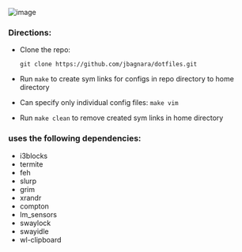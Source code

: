 ![image](https://github.com/jbagnara/dotfiles/assets/37915886/e8fef85a-ce96-41cb-a13d-41c16f5dffef)


### Directions:
- Clone the repo:

  `git clone https://github.com/jbagnara/dotfiles.git`

- Run `make` to create sym links for configs in repo directory to home directory

- Can specify only individual config files: `make vim`

- Run `make clean` to remove created sym links in home directory

### uses the following dependencies:
  - i3blocks
  - termite
  - feh
  - slurp
  - grim
  - xrandr
  - compton
  - lm_sensors
  - swaylock
  - swayidle
  - wl-clipboard

